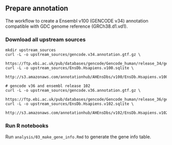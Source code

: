 ## Prepare annotation
The workflow to create a Ensembl v100 (GENCODE v34) annotation compatible with GDC genome reference (GRCh38.d1.vd1).


### Download all upstream sources

    mkdir upstream_sources
    curl -L -o upstream_sources/gencode.v34.annotation.gtf.gz \
        https://ftp.ebi.ac.uk/pub/databases/gencode/Gencode_human/release_34/gencode.v34.annotation.gtf.gz
    curl -L -o upstream_sources/EnsDb.Hsapiens.v100.sqlite \
        http://s3.amazonaws.com/annotationhub/AHEnsDbs/v100/EnsDb.Hsapiens.v100.sqlite

    # gencode v36 and ensembl release 102
    curl -L -o upstream_sources/gencode.v36.annotation.gtf.gz \
        https://ftp.ebi.ac.uk/pub/databases/gencode/Gencode_human/release_36/gencode.v36.annotation.gtf.gz
    curl -L -o upstream_sources/EnsDb.Hsapiens.v102.sqlite \
        http://s3.amazonaws.com/annotationhub/AHEnsDbs/v102/EnsDb.Hsapiens.v102.sqlite


### Run R notebooks
Run `analysis/03_make_gene_info.Rmd` to generate the gene info table.
